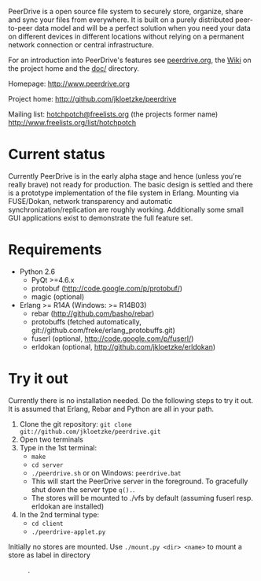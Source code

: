 
PeerDrive is a open source file system to securely store, organize, share and
sync your files from everywhere. It is built on a purely distributed
peer-to-peer data model and will be a perfect solution when you need your data
on different devices in different locations without relying on a permanent
network connection or central infrastructure.

For an introduction into PeerDrive's features see
[peerdrive.org](http://www.peerdrive.org), the
[Wiki](https://github.com/jkloetzke/peerdrive/wiki) on the project home and the
[doc/](https://github.com/jkloetzke/peerdrive/tree/master/doc) directory.

Homepage: http://www.peerdrive.org

Project home: http://github.com/jkloetzke/peerdrive

Mailing list: hotchpotch@freelists.org (the projects former name)
              http://www.freelists.org/list/hotchpotch

Current status
==============

Currently PeerDrive is in the early alpha stage and hence (unless you're really
brave) not ready for production. The basic design is settled and there is a
prototype implementation of the file system in Erlang. Mounting via FUSE/Dokan,
network transparency and automatic synchronization/replication are roughly
working.  Additionally some small GUI applications exist to demonstrate the
full feature set.

Requirements
============

* Python 2.6
    * PyQt >=4.6.x
    * protobuf (http://code.google.com/p/protobuf/)
    * magic (optional)
* Erlang >= R14A (Windows: >= R14B03)
    * rebar (http://github.com/basho/rebar)
    * protobuffs (fetched automatically, git://github.com/freke/erlang_protobuffs.git)
    * fuserl (optional, http://code.google.com/p/fuserl/)
    * erldokan (optional, http://github.com/jkloetzke/erldokan)

Try it out
==========

Currently there is no installation needed. Do the following steps to try it
out. It is assumed that Erlang, Rebar and Python are all in your path.

1. Clone the git repository: `git clone git://github.com/jkloetzke/peerdrive.git`
2. Open two terminals
3. Type in the 1st terminal:
    * `make`
    * `cd server`
    * `./peerdrive.sh` or on Windows: `peerdrive.bat`
    * This will start the PeerDrive server in the foreground. To gracefully
      shut down the server type `q().`.
    * The stores will be mounted to ./vfs by default (assuming fuserl resp.
      erldokan are installed)
4. In the 2nd terminal type:
    * `cd client`
    * `./peerdrive-applet.py`

Initially no stores are mounted. Use `./mount.py <dir> <name>` to mount a store
as label <name> in directory <dir>.

